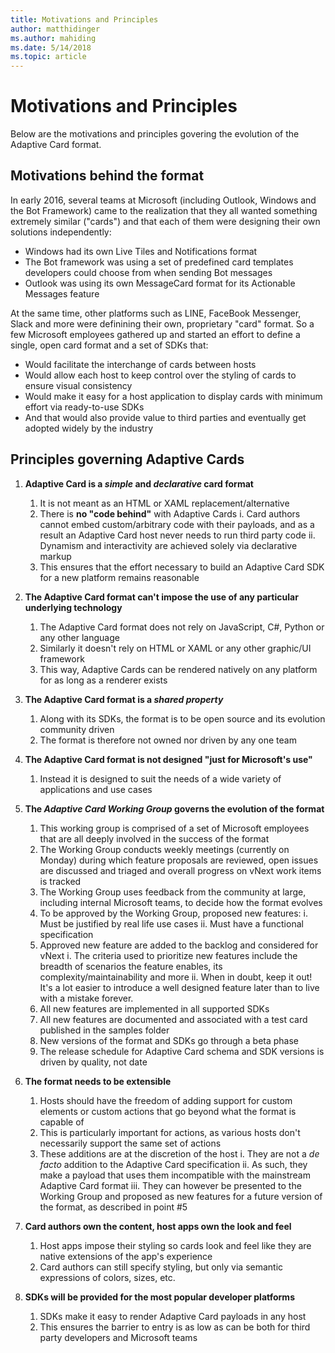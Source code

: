 ```yaml
---
title: Motivations and Principles
author: matthidinger
ms.author: mahiding
ms.date: 5/14/2018
ms.topic: article
---
```


# Motivations and Principles

Below are the motivations and principles govering the evolution of the Adaptive Card format.

## Motivations behind the format

In early 2016, several teams at Microsoft (including Outlook, Windows and the Bot Framework) came to the realization that they all wanted something extremely similar ("cards") and that each of them were designing their own solutions independently:

- Windows had its own Live Tiles and Notifications format
-  The Bot framework was using a set of predefined card templates developers could choose from when sending Bot messages
- Outlook was using its own MessageCard format for its Actionable Messages feature

At the same time, other platforms such as LINE, FaceBook Messenger, Slack and more were definining their own, proprietary "card" format. So a few Microsoft employees gathered up and started an effort to define a single, open card format and a set of SDKs that:

- Would facilitate the interchange of cards between hosts
- Would allow each host to keep control over the styling of cards to ensure visual consistency
- Would make it easy for a host application to display cards with minimum effort via ready-to-use SDKs
- And that would also provide value to third parties and eventually get adopted widely by the industry

## Principles governing Adaptive Cards

1.  **Adaptive Card is a _simple_ and _declarative_ card format**

    1.  It is not meant as an HTML or XAML replacement/alternative
    2.  There is **no "code behind"** with Adaptive Cards
        i. Card authors cannot embed custom/arbitrary code with their payloads, and as a result an Adaptive Card host never needs to run third party code
        ii. Dynamism and interactivity are achieved solely via declarative markup
    3.  This ensures that the effort necessary to build an Adaptive Card SDK for a new platform remains reasonable

2.  **The Adaptive Card format can't impose the use of any particular underlying technology**

    1.  The Adaptive Card format does not rely on JavaScript, C#, Python or any other language
    2.  Similarly it doesn't rely on HTML or XAML or any other graphic/UI framework
    3.  This way, Adaptive Cards can be rendered natively on any platform for as long as a renderer exists

3.  **The Adaptive Card format is a _shared property_**

    1.  Along with its SDKs, the format is to be open source and its evolution community driven
    2.  The format is therefore not owned nor driven by any one team

4.  **The Adaptive Card format is not designed "just for Microsoft's use"**

    1.  Instead it is designed to suit the needs of a wide variety of applications and use cases

5.  **The _Adaptive Card Working Group_ governs the evolution of the format**

    1.  This working group is comprised of a set of Microsoft employees that are all deeply involved in the success of the format
    2.  The Working Group conducts weekly meetings (currently on Monday) during which feature proposals are reviewed, open issues are discussed 
    and triaged and overall progress on vNext work items is tracked
    3.  The Working Group uses feedback from the community at large, including internal Microsoft teams, to decide how the format evolves
    4.  To be approved by the Working Group, proposed new features:
        i. Must be justified by real life use cases
        ii. Must have a functional specification
    5.  Approved new feature are added to the backlog and considered for vNext
        i. The criteria used to prioritize new features include the breadth of scenarios the feature enables, its complexity/maintainability and more
        ii. When in doubt, keep it out! It's a lot easier to introduce a well designed feature later than to live with a mistake forever.
    6.  All new features are implemented in all supported SDKs
    7.  All new features are documented and associated with a test card published in the samples folder
    8.  New versions of the format and SDKs go through a beta phase
    9.  The release schedule for Adaptive Card schema and SDK versions is driven by quality, not date

6.  **The format needs to be extensible**

    1.  Hosts should have the freedom of adding support for custom elements or custom actions that go beyond what the format is capable of
    2.  This is particularly important for actions, as various hosts don't necessarily support the same set of actions
    3.  These additions are at the discretion of the host
        i. They are not a *de facto* addition to the Adaptive Card specification
        ii. As such, they make a payload that uses them incompatible with the mainstream Adaptive Card format
        iii. They can however be presented to the Working Group and proposed as new features for a future version of the format, as described in point #5

7.  **Card authors own the content, host apps own the look and feel**

    1.  Host apps impose their styling so cards look and feel like they are native extensions of the app's experience
    2.  Card authors can still specify styling, but only via semantic expressions of colors, sizes, etc.

8.  **SDKs will be provided for the most popular developer platforms**

    1.  SDKs make it easy to render Adaptive Card payloads in any host
    2.  This ensures the barrier to entry is as low as can be both for third party developers and Microsoft teams